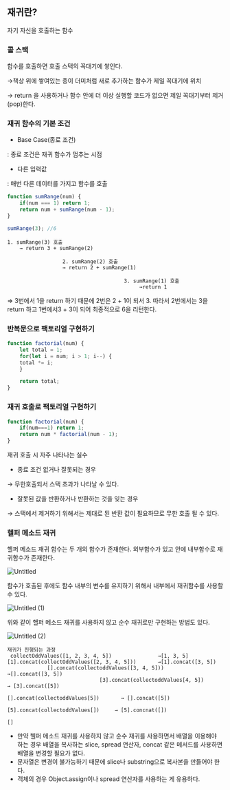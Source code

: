 ## 재귀란?

자기 자신을 호출하는 함수

### 콜 스택

함수를 호출하면 호출 스택의 꼭대기에 쌓인다.

→책상 위에 쌓여있는 종이 더미처럼 새로 추가하는 함수가 제일 꼭대기에 위치

→ return 을 사용하거나 함수 안에 더 이상 실행할 코드가 없으면 제일 꼭대기부터 제거(pop)한다.

### 재귀 함수의 기본 조건

- Base Case(종료 조건)

: 종료 조건은 재귀 함수가 멈추는 시점

- 다른 입력값

: 매번 다른 데이터를 가지고 함수를 호출

```jsx
function sumRange(num) {
	if(num === 1) return 1;
	return num + sumRange(num - 1);
}

sumRange(3); //6
```
```
1. sumRange(3) 호출
    → return 3 + sumRange(2)
    
                  2. sumRange(2) 호출
                  → return 2 + sumRange(1)
                  
                                      3. sumRange(1) 호출
                                           →return 1
```

⇒ 3번에서 1을 return 하기 때문에 2번은 2 + 1이 되서 3. 따라서 2번에서는 3을 return 하고 1번에서3 + 3이 되어 최종적으로 6을 리턴한다.

### 반복문으로 팩토리얼 구현하기

```jsx
function factorial(num) {
	let total = 1;
	for(let i = num; i > 1; i--) {
	total *= i;
	}

	return total;
}
```

### 재귀 호출로 팩토리얼 구현하기

```jsx
function factorial(num) {
	if(num===1) return 1;
	return num * factorial(num - 1);
}
```

재귀 호출 시 자주 나타나는 실수

- 종료 조건 없거나 잘못되는 경우

→ 무한호출되서 스택 초과가 나타날 수 있다.

- 잘못된 값을 반환하거나 반환하는 것을 잊는 경우

→ 스택에서 제거하기 위해서는 제대로 된 반환 값이 필요하므로 무한 호출 될 수 있다.

### 헬퍼 메소드 재귀

헬퍼 메소드 재귀 함수는 두 개의 함수가 존재한다. 외부함수가 있고 안에 내부함수로 재귀함수가 존재한다.

![Untitled](https://user-images.githubusercontent.com/107309247/227855773-b7e54b3f-cca3-4777-a934-ccf89babb340.png)


함수가 호출된 후에도 함수 내부의 변수를 유지하기 위해서 내부에서 재귀함수를 사용할 수 있다.

![Untitled (1)](https://user-images.githubusercontent.com/107309247/227855841-51fa3bef-04de-4309-9520-f3867d6a1dd0.png)


위와 같이 핼퍼 메소드 재귀를 사용하지 않고 순수 재귀로만 구현하는 방법도 있다.

![Untitled (2)](https://user-images.githubusercontent.com/107309247/227855860-9852c4e8-d126-4df3-b636-fb92e40c3130.png)



```
재귀가 진행되는 과정
 collectOddValues([1, 2, 3, 4, 5])               →[1, 3, 5]
[1].concat(collectOddValues([2, 3, 4, 5]))       →[1].concat([3, 5])
             [].concat(collectoddValues([3, 4, 5]))      →[].concat([3, 5])
                              [3].concat(collectoddValues[4, 5])       → [3].concat([5])
                                                [].concat(collectoddValues[5])       → [].concat([5])
                                                                 [5].concat(collectoddValues[])     → [5].concnat([])
                                                                               []

```

- 만약 헬퍼 메소드 재귀를 사용하지 않고 순수 재귀를 사용하면서 배열을 이용해야 하는 경우 배열을 복사하는 slice, spread 연산자, concat 같은 메서드를 사용하면 배열을 변경할 필요가 없다.
- 문자열은 변경이 불가능하기 때문에 slice나 substring으로 복사본을 만들어야 한다.
- 객체의 경우 Object.assign이나 spread 연산자를 사용하는 게 유용하다.
